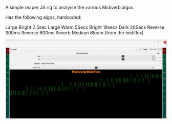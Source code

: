A simple reaper JS rig to analyise the various Midiverb algos.


Has the following algos, hardcoded:

Large Bright 2.5sec
Large Warm 5Secs
Bright 18secs
Dark 20Secs
Reverse 300ms
Reverse 600ms
Reverb Medium Bloom (from the midiflex)


![](./Images/MidiVerbJs.png)



